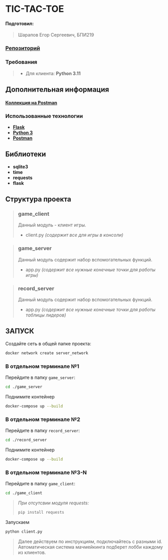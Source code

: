 # TIC-TAC-TOE


#### Подготовил:
> Шарапов Егор Сергеевич, БПИ219

### [Репозиторий](https://github.com/Kratosterra/CHW001-tic-tac-toe)

### Требования
> - Для клиента: **Python 3.11**

## Дополнительная информация
#### [Коллекция на Postman](https://www.postman.com/mission-technologist-87573140/workspace/agents/collection/27605275-db3b9b2e-8bbd-4a1d-8dae-02b8b648af44?action=share&creator=27605275)

### Использованные технологии
- [**Flask**](https://flask.palletsprojects.com/en/2.3.x/)
- [**Python 3**](https://www.python.org/downloads/)
- [**Postman**](https://www.postman.com/)

## Библиотеки

- **sqlite3**
- **time**
- **requests**
- **flask**

## Структура проекта
> ### **game_client**
> Данный модуль - клиент игры.
>- client.py _(содержит все для игры в консоли)_


> ### **game_server**
> Данный модуль содержит набор вспомогательных функций.
> - app.py _(содержит все нужные конечные точки для работы игры)_

> ### **record_server**
> Данный модуль содержит набор вспомогательных функций.
> - app.py _(содержит все нужные конечные точки для работы таблицы лидеров)_

## ЗАПУСК
Создайте сеть в общей папке проекта:

```BASH
docker network create server_network
``` 

### **В отдельном терминале №1**

Перейдите в папку ``game_server``:

```BASH
cd ./game_server
```

Поднимите контейнер

```BASH
docker-compose up --build
```

### **В отдельном терминале №2**

Перейдите в папку ``record_server``:

```BASH
cd ./record_server
```

Поднимите контейнер

```BASH
docker-compose up --build
```

### **В отдельном терминале №3-N**

Перейдите в папку ``game_client``:

```BASH
cd ./game_client
```

>*При отсутсвии модуля requests:*
>```BASH
>pip install requests
>```

Запускаем 

```BASH
python client.py
```



> Далее действуем по инструкциям, подключайтесь с разными id. 
> Автоматическая система мачмейкинга подберет лобби каждому из клиентов.